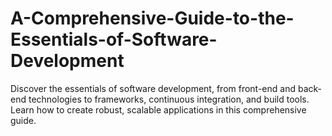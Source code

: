# A-Comprehensive-Guide-to-the-Essentials-of-Software-Development
Discover the essentials of software development, from front-end and back-end technologies to frameworks, continuous integration, and build tools. Learn how to create robust, scalable applications in this comprehensive guide.
